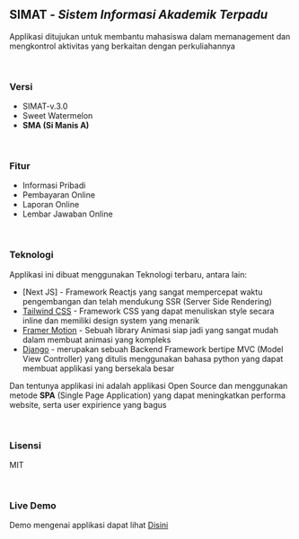 ## SIMAT - _Sistem Informasi Akademik Terpadu_

Applikasi ditujukan untuk membantu mahasiswa dalam memanagement dan mengkontrol aktivitas yang berkaitan dengan perkuliahannya

<br>

### Versi
- SIMAT-v.3.0
- Sweet Watermelon
- **SMA (Si Manis A)**
<br>

### Fitur
- Informasi Pribadi
- Pembayaran Online
- Laporan Online
- Lembar Jawaban Online

<br>

### Teknologi

Applikasi ini dibuat menggunakan Teknologi terbaru, antara lain:

- [Next JS] - Framework Reactjs yang sangat mempercepat waktu pengembangan dan telah mendukung SSR (Server Side Rendering)
- [Tailwind CSS] - Framework CSS yang dapat menuliskan style secara inline dan memiliki design system yang menarik
- [Framer Motion] - Sebuah library Animasi siap jadi yang sangat mudah dalam membuat animasi yang kompleks
- [Django] - merupakan sebuah Backend Framework bertipe MVC (Model View Controller) yang ditulis menggunakan bahasa python yang dapat membuat applikasi yang bersekala besar

Dan tentunya applikasi ini adalah applikasi Open Source dan menggunakan metode **SPA** (Single Page Application) yang dapat meningkatkan performa website, serta user expirience yang bagus

<br>

### Lisensi
MIT

<br>

### Live Demo
Demo mengenai applikasi dapat lihat <a href="https://simat-uim.vercel.app/">Disini</a> 

 [React JS]: <https://reactjs.org>
 [Tailwind CSS]: <https://tailwindcss.com>
 [Framer Motion]: <https://framer.com>
 [Django]: <https://www.djangoproject.com/>
  

